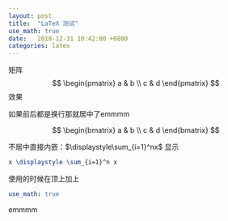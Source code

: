 ```yaml
---
layout: post
title:  "LaTeX 测试"
use_math: true
date:   2018-12-31 10:42:00 +0800
categories: latex
---
```

矩阵
$$
\begin{pmatrix}
   a & b \\
   c & d
\end{pmatrix}
$$
效果  

如果前后都是换行那就居中了emmmm

$$
\begin{bmatrix}
   a & b \\
   c & d
\end{bmatrix}
$$

不居中直接内嵌：$\displaystyle\sum_{i=1}^nx$ 显示

```latex
x \displaystyle \sum_{i=1}^n x
```

使用的时候在顶上加上

```yaml
use_math: true
```

emmmm